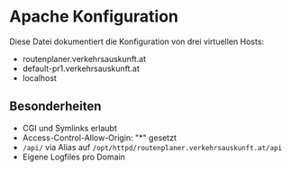 # Apache Konfiguration

Diese Datei dokumentiert die Konfiguration von drei virtuellen Hosts:

- routenplaner.verkehrsauskunft.at
- default-pr1.verkehrsauskunft.at
- localhost

## Besonderheiten

- CGI und Symlinks erlaubt
- Access-Control-Allow-Origin: "*" gesetzt
- `/api/` via Alias auf `/opt/httpd/routenplaner.verkehrsauskunft.at/api`
- Eigene Logfiles pro Domain
